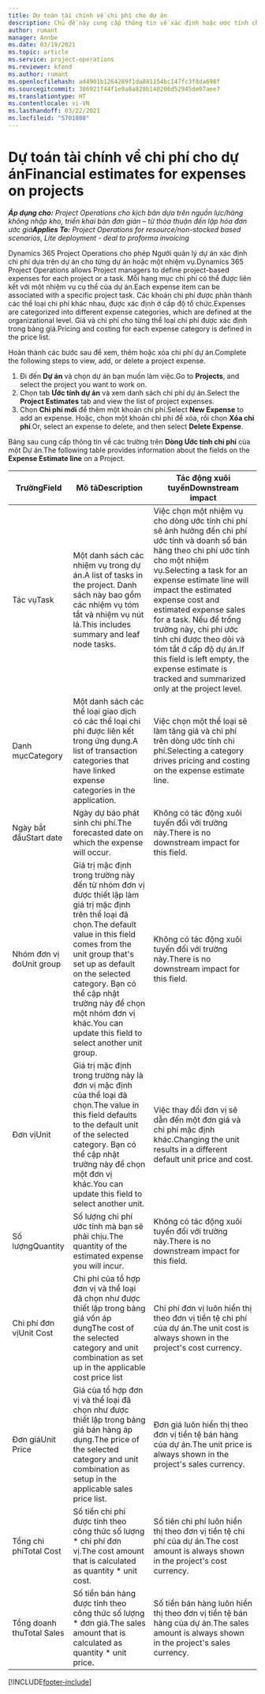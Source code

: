 ```yaml
---
title: Dự toán tài chính về chi phí cho dự án
description: Chủ đề này cung cấp thông tin về xác định hoặc ước tính chi phí dựa trên dự án.
author: rumant
manager: Annbe
ms.date: 03/19/2021
ms.topic: article
ms.service: project-operations
ms.reviewer: kfend
ms.author: rumant
ms.openlocfilehash: ad4901b1264289f1da881154bc147fc3f8da698f
ms.sourcegitcommit: 386921f44f1e9a8a828b140206d52945de07aee7
ms.translationtype: HT
ms.contentlocale: vi-VN
ms.lasthandoff: 03/22/2021
ms.locfileid: "5701808"
---
```

# <a name="financial-estimates-for-expenses-on-projects"></a><span data-ttu-id="d4f8c-103">Dự toán tài chính về chi phí cho dự án</span><span class="sxs-lookup"><span data-stu-id="d4f8c-103">Financial estimates for expenses on projects</span></span>
<span data-ttu-id="d4f8c-104">_**Áp dụng cho:** Project Operations cho kịch bản dựa trên nguồn lực/hàng không nhập kho, triển khai bản đơn giản – từ thỏa thuận đến lập hóa đơn ước giá_</span><span class="sxs-lookup"><span data-stu-id="d4f8c-104">_**Applies To:** Project Operations for resource/non-stocked based scenarios, Lite deployment - deal to proforma invoicing_</span></span>

<span data-ttu-id="d4f8c-105">Dynamics 365 Project Operations cho phép Người quản lý dự án xác định chi phí dựa trên dự án cho từng dự án hoặc một nhiệm vụ.</span><span class="sxs-lookup"><span data-stu-id="d4f8c-105">Dynamics 365 Project Operations allows Project managers to define project-based expenses for each project or a task.</span></span> <span data-ttu-id="d4f8c-106">Mỗi hạng mục chi phí có thể được liên kết với một nhiệm vụ cụ thể của dự án.</span><span class="sxs-lookup"><span data-stu-id="d4f8c-106">Each expense item can be associated with a specific project task.</span></span> <span data-ttu-id="d4f8c-107">Các khoản chi phí được phân thành các thể loại chi phí khác nhau, được xác định ở cấp độ tổ chức.</span><span class="sxs-lookup"><span data-stu-id="d4f8c-107">Expenses are categorized into different expense categories, which are defined at the organizational level.</span></span> <span data-ttu-id="d4f8c-108">Giá và chi phí cho từng thể loại chi phí được xác định trong bảng giá.</span><span class="sxs-lookup"><span data-stu-id="d4f8c-108">Pricing and costing for each expense category is defined in the price list.</span></span> 

<span data-ttu-id="d4f8c-109">Hoàn thành các bước sau để xem, thêm hoặc xóa chi phí dự án.</span><span class="sxs-lookup"><span data-stu-id="d4f8c-109">Complete the following steps to view, add, or delete a project expense.</span></span>

1. <span data-ttu-id="d4f8c-110">Đi đến **Dự án** và chọn dự án bạn muốn làm việc.</span><span class="sxs-lookup"><span data-stu-id="d4f8c-110">Go to **Projects**, and select the project you want to work on.</span></span>
2. <span data-ttu-id="d4f8c-111">Chọn tab **Ước tính dự án** và xem danh sách chi phí dự án.</span><span class="sxs-lookup"><span data-stu-id="d4f8c-111">Select the **Project Estimates** tab and view the list of project expenses.</span></span>
3. <span data-ttu-id="d4f8c-112">Chọn **Chi phí mới** để thêm một khoản chi phí.</span><span class="sxs-lookup"><span data-stu-id="d4f8c-112">Select **New Expense** to add an expense.</span></span> <span data-ttu-id="d4f8c-113">Hoặc, chọn một khoản chi phí để xóa, rồi chọn **Xóa chi phí**.</span><span class="sxs-lookup"><span data-stu-id="d4f8c-113">Or, select an expense to delete, and then select **Delete Expense**.</span></span>

<span data-ttu-id="d4f8c-114">Bảng sau cung cấp thông tin về các trường trên **Dòng Ước tính chi phí** của một Dự án.</span><span class="sxs-lookup"><span data-stu-id="d4f8c-114">The following table provides information about the fields on the **Expense Estimate line** on a Project.</span></span> 

| <span data-ttu-id="d4f8c-115">**Trường**</span><span class="sxs-lookup"><span data-stu-id="d4f8c-115">**Field**</span></span> | <span data-ttu-id="d4f8c-116">**Mô tả**</span><span class="sxs-lookup"><span data-stu-id="d4f8c-116">**Description**</span></span> | <span data-ttu-id="d4f8c-117">**Tác động xuôi tuyến**</span><span class="sxs-lookup"><span data-stu-id="d4f8c-117">**Downstream impact**</span></span> |
| --- | --- | --- |
| <span data-ttu-id="d4f8c-118">Tác vụ</span><span class="sxs-lookup"><span data-stu-id="d4f8c-118">Task</span></span> | <span data-ttu-id="d4f8c-119">Một danh sách các nhiệm vụ trong dự án.</span><span class="sxs-lookup"><span data-stu-id="d4f8c-119">A list of tasks in the project.</span></span> <span data-ttu-id="d4f8c-120">Danh sách này bao gồm các nhiệm vụ tóm tắt và nhiệm vụ nút lá.</span><span class="sxs-lookup"><span data-stu-id="d4f8c-120">This includes summary and leaf node tasks.</span></span> | <span data-ttu-id="d4f8c-121">Việc chọn một nhiệm vụ cho dòng ước tính chi phí sẽ ảnh hưởng đến chi phí ước tính và doanh số bán hàng theo chi phí ước tính cho một nhiệm vụ.</span><span class="sxs-lookup"><span data-stu-id="d4f8c-121">Selecting a task for an expense estimate line will impact the estimated expense cost and estimated expense sales for a task.</span></span> <span data-ttu-id="d4f8c-122">Nếu để trống trường này, chi phí ước tính chỉ được theo dõi và tóm tắt ở cấp độ dự án.</span><span class="sxs-lookup"><span data-stu-id="d4f8c-122">If this field is left empty, the expense estimate is tracked and summarized only at the project level.</span></span> |
| <span data-ttu-id="d4f8c-123">Danh mục</span><span class="sxs-lookup"><span data-stu-id="d4f8c-123">Category</span></span> | <span data-ttu-id="d4f8c-124">Một danh sách các thể loại giao dịch có các thể loại chi phí được liên kết trong ứng dụng.</span><span class="sxs-lookup"><span data-stu-id="d4f8c-124">A list of transaction categories that have linked expense categories in the application.</span></span> | <span data-ttu-id="d4f8c-125">Việc chọn một thể loại sẽ làm tăng giá và chi phí trên dòng ước tính chi phí.</span><span class="sxs-lookup"><span data-stu-id="d4f8c-125">Selecting a category drives pricing and costing on the expense estimate line.</span></span> |
| <span data-ttu-id="d4f8c-126">Ngày bắt đầu</span><span class="sxs-lookup"><span data-stu-id="d4f8c-126">Start date</span></span> | <span data-ttu-id="d4f8c-127">Ngày dự báo phát sinh chi phí.</span><span class="sxs-lookup"><span data-stu-id="d4f8c-127">The forecasted date on which the expense will occur.</span></span> | <span data-ttu-id="d4f8c-128">Không có tác động xuôi tuyến đối với trường này.</span><span class="sxs-lookup"><span data-stu-id="d4f8c-128">There is no downstream impact for this field.</span></span> |
| <span data-ttu-id="d4f8c-129">Nhóm đơn vị đo</span><span class="sxs-lookup"><span data-stu-id="d4f8c-129">Unit group</span></span> | <span data-ttu-id="d4f8c-130">Giá trị mặc định trong trường này đến từ nhóm đơn vị được thiết lập làm giá trị mặc định trên thể loại đã chọn.</span><span class="sxs-lookup"><span data-stu-id="d4f8c-130">The default value in this field comes from the unit group that's set up as default on the selected category.</span></span> <span data-ttu-id="d4f8c-131">Bạn có thể cập nhật trường này để chọn một nhóm đơn vị khác.</span><span class="sxs-lookup"><span data-stu-id="d4f8c-131">You can update this field to select another unit group.</span></span> | <span data-ttu-id="d4f8c-132">Không có tác động xuôi tuyến đối với trường này.</span><span class="sxs-lookup"><span data-stu-id="d4f8c-132">There is no downstream impact for this field.</span></span> |
| <span data-ttu-id="d4f8c-133">Đơn vị</span><span class="sxs-lookup"><span data-stu-id="d4f8c-133">Unit</span></span> | <span data-ttu-id="d4f8c-134">Giá trị mặc định trong trường này là đơn vị mặc định của thể loại đã chọn.</span><span class="sxs-lookup"><span data-stu-id="d4f8c-134">The value in this field defaults to the default unit of the selected category.</span></span> <span data-ttu-id="d4f8c-135">Bạn có thể cập nhật trường này để chọn một đơn vị khác.</span><span class="sxs-lookup"><span data-stu-id="d4f8c-135">You can update this field to select another unit.</span></span> | <span data-ttu-id="d4f8c-136">Việc thay đổi đơn vị sẽ dẫn đến một đơn giá và chi phí mặc định khác.</span><span class="sxs-lookup"><span data-stu-id="d4f8c-136">Changing the unit results in a different default unit price and cost.</span></span> |
| <span data-ttu-id="d4f8c-137">Số lượng</span><span class="sxs-lookup"><span data-stu-id="d4f8c-137">Quantity</span></span> | <span data-ttu-id="d4f8c-138">Số lượng chi phí ước tính mà bạn sẽ phải chịu.</span><span class="sxs-lookup"><span data-stu-id="d4f8c-138">The quantity of the estimated expense you will incur.</span></span> | <span data-ttu-id="d4f8c-139">Không có tác động xuôi tuyến đối với trường này.</span><span class="sxs-lookup"><span data-stu-id="d4f8c-139">There is no downstream impact for this field.</span></span> |
| <span data-ttu-id="d4f8c-140">Chi phí đơn vị</span><span class="sxs-lookup"><span data-stu-id="d4f8c-140">Unit Cost</span></span> | <span data-ttu-id="d4f8c-141">Chi phí của tổ hợp đơn vị và thể loại đã chọn như được thiết lập trong bảng giá vốn áp dụng</span><span class="sxs-lookup"><span data-stu-id="d4f8c-141">The cost of the selected category and unit combination as set up in the applicable cost price list</span></span> | <span data-ttu-id="d4f8c-142">Chi phí đơn vị luôn hiển thị theo đơn vị tiền tệ chi phí của dự án.</span><span class="sxs-lookup"><span data-stu-id="d4f8c-142">The unit cost is always shown in the project's cost currency.</span></span> |
| <span data-ttu-id="d4f8c-143">Đơn giá</span><span class="sxs-lookup"><span data-stu-id="d4f8c-143">Unit Price</span></span> | <span data-ttu-id="d4f8c-144">Giá của tổ hợp đơn vị và thể loại đã chọn như được thiết lập trong bảng giá bán hàng áp dụng.</span><span class="sxs-lookup"><span data-stu-id="d4f8c-144">The price of the selected category and unit combination as setup in the applicable sales price list.</span></span> | <span data-ttu-id="d4f8c-145">Đơn giá luôn hiển thị theo đơn vị tiền tệ bán hàng của dự án.</span><span class="sxs-lookup"><span data-stu-id="d4f8c-145">The unit price is always shown in the project's sales currency.</span></span> |
| <span data-ttu-id="d4f8c-146">Tổng chi phí</span><span class="sxs-lookup"><span data-stu-id="d4f8c-146">Total Cost</span></span> | <span data-ttu-id="d4f8c-147">Số tiền chi phí được tính theo công thức số lượng \* chi phí đơn vị.</span><span class="sxs-lookup"><span data-stu-id="d4f8c-147">The cost amount that is calculated as quantity \* unit cost.</span></span>| <span data-ttu-id="d4f8c-148">Số tiên chi phí luôn hiển thị theo đơn vị tiền tệ chi phí của dự án.</span><span class="sxs-lookup"><span data-stu-id="d4f8c-148">The cost amount is always shown in the project's cost currency.</span></span> |
| <span data-ttu-id="d4f8c-149">Tổng doanh thu</span><span class="sxs-lookup"><span data-stu-id="d4f8c-149">Total Sales</span></span> | <span data-ttu-id="d4f8c-150">Số tiền bán hàng được tính theo công thức số lượng \* đơn giá.</span><span class="sxs-lookup"><span data-stu-id="d4f8c-150">The sales amount that is calculated as quantity \* unit price.</span></span> | <span data-ttu-id="d4f8c-151">Số tiền bán hàng luôn hiển thị theo đơn vị tiền tệ bán hàng của dự án.</span><span class="sxs-lookup"><span data-stu-id="d4f8c-151">The sales amount is always shown in the project's sales currency.</span></span> |


[!INCLUDE[footer-include](../includes/footer-banner.md)]
